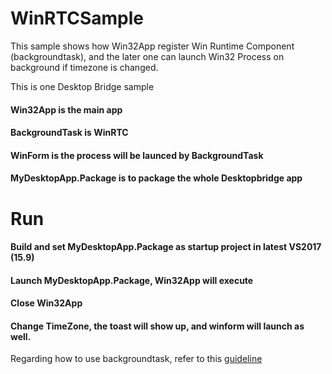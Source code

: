 # WinRTCSample
This sample shows how Win32App register Win Runtime Component (backgroundtask), and the later one can launch Win32 Process on background if timezone is changed.

This is one Desktop Bridge sample

#### Win32App is the main app
#### BackgroundTask is WinRTC
#### WinForm is the process will be launced by BackgroundTask
#### MyDesktopApp.Package is to package the whole Desktopbridge app

# Run
#### Build and set MyDesktopApp.Package as startup project in latest VS2017 (15.9)
#### Launch MyDesktopApp.Package, Win32App will execute
#### Close Win32App
#### Change TimeZone, the toast will show up, and winform will launch as well.

Regarding how to use backgroundtask, refer to this [guideline](https://docs.microsoft.com/en-us/windows/uwp/launch-resume/guidelines-for-background-tasks)

